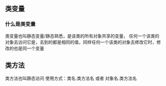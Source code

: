 ## 类变量
### 什么是类变量
类变量也叫静态变量/静态熟悉，是该类的所有对象共享的变量，
任何一个该类的对象去访问它是，去到的都是相同的值，同样任何一个该类的对象去修改它时，修改的也是同一个变量

## 类方法
类方法也叫静态访问
使用方式：类名.类方法名 或者 对象名.类方法名